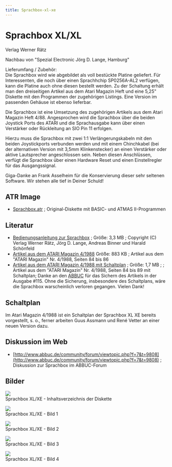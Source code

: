 ```yaml
---
title: Sprachbox-xl-xe
---
```

# Sprachbox XL/XL  
  
Verlag Werner Rätz  
  
Nachbau von "Spezial Electronic Jörg D. Lange, Hamburg"  
  
Lieferumfang / Zubehör:  
Die Sprachbox wird wie abgebildet als voll bestückte Platine geliefert. Für Interessenten, die noch über einen Sprachhchip SP0256A-AL2 verfügen, kann die Platine auch ohne diesen bestellt werden. Zu der Schaltung erhält man den dreiseitigen Artikel aus dem Atari Magazin Heft und eine 5,25" Diskette mit den Programmen der zugehörigen Listings. Eine Version im passenden Gehäuse ist ebenso lieferbar.  
  
Die Sprachbox ist eine Umsetzung des zugehörigen Artikels aus dem Atari Magazin Heft 4/88. Angesprochen wird die Sprachbox über die beiden Joystick Ports des ATARI und die Sprachausgabe kann über einen Verstärker oder Rückleitung an SIO Pin 11 erfolgen.  
  
Hierzu muss die Sprachbox mit zwei 1:1 Verlängerungskabeln mit den beiden Joystickports verbunden werden und mit einem Chinchkabel (bei der alternativen Version mit 3,5mm Klinkenstecker) an einen Verstärker oder aktive Lautsprecher angeschlossen sein. Neben diesen Anschlüssen, verfügt die Sprachbox über einen Hardware Reset und einen Einstellregler für das Ausgangssignal.  
  
Giga-Danke an Frank Asselheim für die Konservierung dieser sehr seltenen Software. Wir stehen alle tief in Deiner Schuld!  
  
## ATR Image  
- [Sprachbox.atr](attachments/Sprachbox.atr) ; Original-Diskette mit BASIC- und ATMAS II-Programmen  
  
## Literatur  
- [Bedienungsanleitung zur Sprachbox](attachments/Anleitung_Sprachbox_XL_XE.pdf) ; Größe: 3,3 MB ; Copyright (C) Verlag Werner Rätz, Jörg D. Lange, Andreas Binner und Harald Schönfeld  
- [Artikel aus dem ATARI Magazin 4/1988](attachments/Sprachbox.pdf) Größe: 883 KB ; Artikel aus dem "ATARI Magazin" Nr. 4/1988, Seiten 84 bis 86  
- [Artikel aus dem ATARI Magazin 4/1988 mit Schaltplan](attachments/Atari_Magazin_4-88-Sprachbox2-Abbuc115.pdf) ; Größe: 1,7 MB ; ; Artikel aus dem "ATARI Magazin" Nr. 4/1988, Seiten 84 bis 89 mit Schaltplan; Danke an den [ABBUC](http://www.abbuc.de) für das Sichern des Artikels in der Ausgabe #115. Ohne die Sicherung, insbesondere des Schaltplans, wäre die Sprachbox warscheinlich verloren gegangen. Vielen Dank!  
  
## Schaltplan  
Im Atari Magazin 4/1988 ist ein Schaltplan der Sprachbox XL XE bereits vorgestellt, s. o., ferner arbeiten Guus Assmann und René Vetter an einer neuen Version dazu.  
  
## Diskussion im Web  
- [http://www.abbuc.de/community/forum/viewtopic.php?f=7&t=9808](http://www.abbuc.de/community/forum/viewtopic.php?f=7&t=9808) ; Diskussion zur Sprachbox im ABBUC-Forum  
  
## Bilder  
![](attachments/Disketteninhalt.jpg)  
Sprachbox XL/XE - Inhaltsverzeichnis der Diskette  
  
![](attachments/sprachboxxlxl1.jpg)  
Sprachbox XL/XE - Bild 1  
  
![](attachments/sprachboxxlxl2_.jpg)  
Sprachbox XL/XE - Bild 2  
  
![](attachments/sprachboxxlxl3.jpg)  
Sprachbox XL/XE - Bild 3  
  
![](attachments/sprachboxxlxl4.jpg)  
Sprachbox XL/XE - Bild 4  
